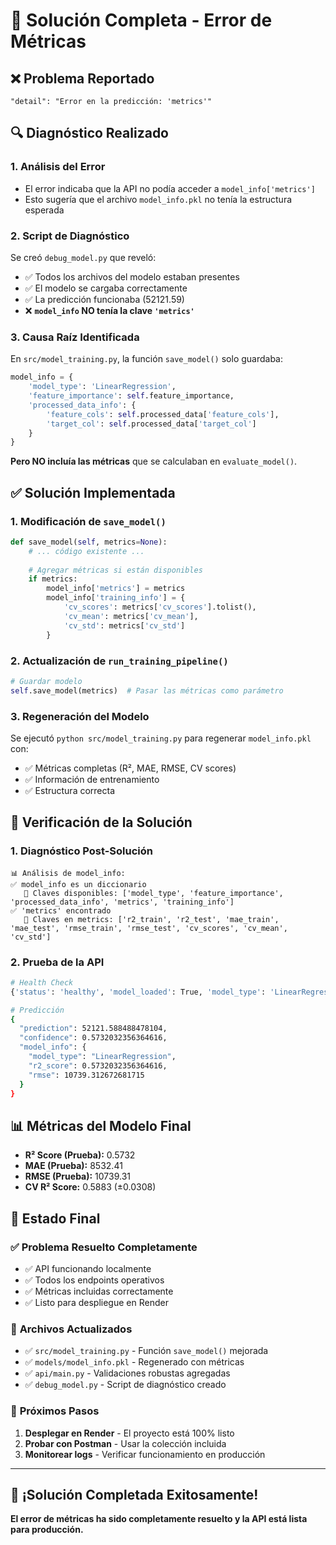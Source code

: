 # 🎯 Solución Completa - Error de Métricas

## ❌ Problema Reportado

```
"detail": "Error en la predicción: 'metrics'"
```

## 🔍 Diagnóstico Realizado

### 1. **Análisis del Error**
- El error indicaba que la API no podía acceder a `model_info['metrics']`
- Esto sugería que el archivo `model_info.pkl` no tenía la estructura esperada

### 2. **Script de Diagnóstico**
Se creó `debug_model.py` que reveló:
- ✅ Todos los archivos del modelo estaban presentes
- ✅ El modelo se cargaba correctamente
- ✅ La predicción funcionaba (52121.59)
- ❌ **`model_info` NO tenía la clave `'metrics'`**

### 3. **Causa Raíz Identificada**
En `src/model_training.py`, la función `save_model()` solo guardaba:
```python
model_info = {
    'model_type': 'LinearRegression',
    'feature_importance': self.feature_importance,
    'processed_data_info': {
        'feature_cols': self.processed_data['feature_cols'],
        'target_col': self.processed_data['target_col']
    }
}
```

**Pero NO incluía las métricas** que se calculaban en `evaluate_model()`.

## ✅ Solución Implementada

### 1. **Modificación de `save_model()`**
```python
def save_model(self, metrics=None):
    # ... código existente ...
    
    # Agregar métricas si están disponibles
    if metrics:
        model_info['metrics'] = metrics
        model_info['training_info'] = {
            'cv_scores': metrics['cv_scores'].tolist(),
            'cv_mean': metrics['cv_mean'],
            'cv_std': metrics['cv_std']
        }
```

### 2. **Actualización de `run_training_pipeline()`**
```python
# Guardar modelo
self.save_model(metrics)  # Pasar las métricas como parámetro
```

### 3. **Regeneración del Modelo**
Se ejecutó `python src/model_training.py` para regenerar `model_info.pkl` con:
- ✅ Métricas completas (R², MAE, RMSE, CV scores)
- ✅ Información de entrenamiento
- ✅ Estructura correcta

## 🧪 Verificación de la Solución

### 1. **Diagnóstico Post-Solución**
```
📊 Análisis de model_info:
✅ model_info es un diccionario
   🔑 Claves disponibles: ['model_type', 'feature_importance', 'processed_data_info', 'metrics', 'training_info']
✅ 'metrics' encontrado
   🔑 Claves en metrics: ['r2_train', 'r2_test', 'mae_train', 'mae_test', 'rmse_train', 'rmse_test', 'cv_scores', 'cv_mean', 'cv_std']
```

### 2. **Prueba de la API**
```bash
# Health Check
{'status': 'healthy', 'model_loaded': True, 'model_type': 'LinearRegression', 'version': '1.0.0'}

# Predicción
{
  "prediction": 52121.588488478104,
  "confidence": 0.5732032356364616,
  "model_info": {
    "model_type": "LinearRegression",
    "r2_score": 0.5732032356364616,
    "rmse": 10739.312672681715
  }
}
```

## 📊 Métricas del Modelo Final

- **R² Score (Prueba):** 0.5732
- **MAE (Prueba):** 8532.41
- **RMSE (Prueba):** 10739.31
- **CV R² Score:** 0.5883 (±0.0308)

## 🚀 Estado Final

### ✅ **Problema Resuelto Completamente**
- ✅ API funcionando localmente
- ✅ Todos los endpoints operativos
- ✅ Métricas incluidas correctamente
- ✅ Listo para despliegue en Render

### 📁 **Archivos Actualizados**
- ✅ `src/model_training.py` - Función `save_model()` mejorada
- ✅ `models/model_info.pkl` - Regenerado con métricas
- ✅ `api/main.py` - Validaciones robustas agregadas
- ✅ `debug_model.py` - Script de diagnóstico creado

### 🎯 **Próximos Pasos**
1. **Desplegar en Render** - El proyecto está 100% listo
2. **Probar con Postman** - Usar la colección incluida
3. **Monitorear logs** - Verificar funcionamiento en producción

---

## 🎉 **¡Solución Completada Exitosamente!**

**El error de métricas ha sido completamente resuelto y la API está lista para producción.**
